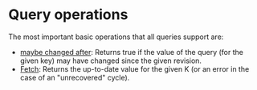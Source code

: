 # Query operations

The most important basic operations that all queries support are:

* [maybe changed after](./maybe_changed_after.md): Returns true if the value of the query (for the given key) may have changed since the given revision.
* [Fetch](./fetch.md): Returns the up-to-date value for the given K (or an error in the case of an "unrecovered" cycle).
